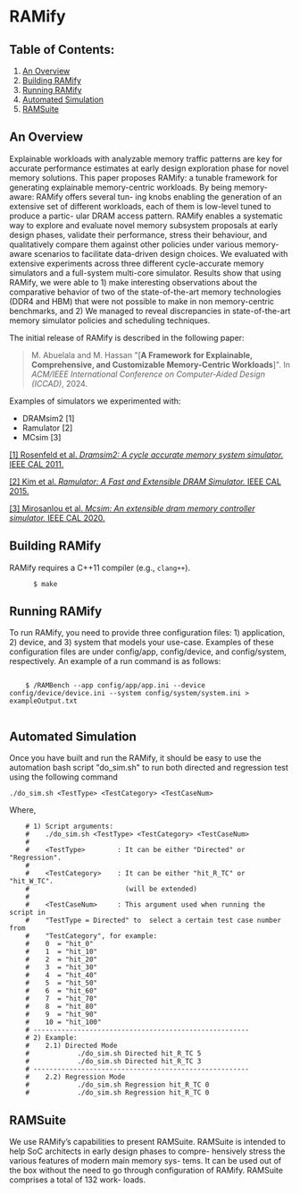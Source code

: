 # RAMify

## Table of Contents:

1) [ An Overview ](#an-overview)
2) [ Building RAMify ](#getting-started)
3) [ Running RAMify ](#running-command)
4) [ Automated Simulation ](#running-sim)
5) [RAMSuite](#ramsuite)

<a name="an-overview"></a>
## An Overview
Explainable workloads with analyzable memory traffic patterns are
key for accurate performance estimates at early design exploration
phase for novel memory solutions. This paper proposes RAMify:
a tunable framework for generating explainable memory-centric
workloads. By being memory-aware: RAMify offers several tun-
ing knobs enabling the generation of an extensive set of different
workloads, each of them is low-level tuned to produce a partic-
ular DRAM access pattern. RAMify enables a systematic way to
explore and evaluate novel memory subsystem proposals at early
design phases, validate their performance, stress their behaviour,
and qualitatively compare them against other policies under various
memory-aware scenarios to facilitate data-driven design choices.
We evaluated with extensive experiments across three different
cycle-accurate memory simulators and a full-system multi-core
simulator. Results show that using RAMify, we were able to 1) make
interesting observations about the comparative behavior of two of
the state-of-the-art memory technologies (DDR4 and HBM) that
were not possible to make in non memory-centric benchmarks, and
2) We managed to reveal discrepancies in state-of-the-art memory
simulator policies and scheduling techniques.

The initial release of RAMify is described in the following paper:
>M. Abuelala and M. Hassan
>"[**A Framework for Explainable, Comprehensive, and Customizable Memory-Centric
Workloads**]".
>In _ACM/IEEE International Conference on Computer-Aided Design (ICCAD)_, 2024.

Examples of simulators we experimented with: 

- DRAMsim2 \[1\] 
- Ramulator \[2\]
- MCsim \[3\]

[\[1\] Rosenfeld et al. *Dramsim2: A cycle accurate memory system simulator.* IEEE CAL 2011.](https://user.eng.umd.edu/~blj/papers/cal10-1.pdf)

[\[2\] Kim et al. *Ramulator: A Fast and Extensible DRAM Simulator.* IEEE CAL
2015.](https://people.inf.ethz.ch/omutlu/pub/ramulator_dram_simulator-ieee-cal15.pdf)

[\[3\] Mirosanlou et al. *Mcsim: An extensible dram memory controller simulator.* IEEE CAL 2020.](https://www.ece.mcmaster.ca/faculty/hassan/assets/publications/reza_MCsim_CAL.pdf)


<a name="getting-started"></a>
## Building RAMify

RAMify requires a C++11 compiler (e.g., `clang++`).



```
      $ make
```
<a name="running-command"></a>
## Running RAMify
To run RAMify, you need to provide three configuration files: 1) application, 2) device, and 3) system that models your use-case. 
Examples of these configuration files are under config/app, config/device, and config/system, respectively.
An example of a run command is as follows:

```
      
    $ /RAMBench --app config/app/app.ini --device config/device/device.ini --system config/system/system.ini > exampleOutput.txt
    
```
<a name="running-sim"></a>
## Automated Simulation

Once you have built and run the RAMify, it should be easy to use the automation bash script "do_sim.sh" to run both directed and regression test using the following command

```
./do_sim.sh <TestType> <TestCategory> <TestCaseNum> 
```
Where, 

        # 1) Script arguments:
        #    ./do_sim.sh <TestType> <TestCategory> <TestCaseNum> 
        #
        #    <TestType>        : It can be either "Directed" or "Regression".
        #
        #    <TestCategory>    : It can be either "hit_R_TC" or "hit_W_TC". 
        #                        (will be extended)
        #
        #    <TestCaseNum>     : This argument used when running the script in
        #    "TestType = Directed" to  select a certain test case number from
        #    "TestCategory", for example:
        #    0  = "hit_0" 
        #    1  = "hit_10"
        #    2  = "hit_20"
        #    3  = "hit_30"
        #    4  = "hit_40"
        #    5  = "hit_50"
        #    6  = "hit_60"
        #    7  = "hit_70"
        #    8  = "hit_80"
        #    9  = "hit_90"
        #    10 = "hit_100"
        # ------------------------------------------------------
        # 2) Example:
        #    2.1) Directed Mode
        #            ./do_sim.sh Directed hit_R_TC 5 
        #            ./do_sim.sh Directed hit_R_TC 3
        # ------------------------------------------------------
        #    2.2) Regression Mode
        #            ./do_sim.sh Regression hit_R_TC 0
        #            ./do_sim.sh Regression hit_R_TC 0  


<a name="ramsuite"></a>
## RAMSuite

We use RAMify’s capabilities to present RAMSuite. RAMSuite is
intended to help SoC architects in early design phases to compre-
hensively stress the various features of modern main memory sys-
tems. It can be used out of the box without the need to go through
configuration of RAMify. RAMSuite comprises a total of 132 work-
loads.
